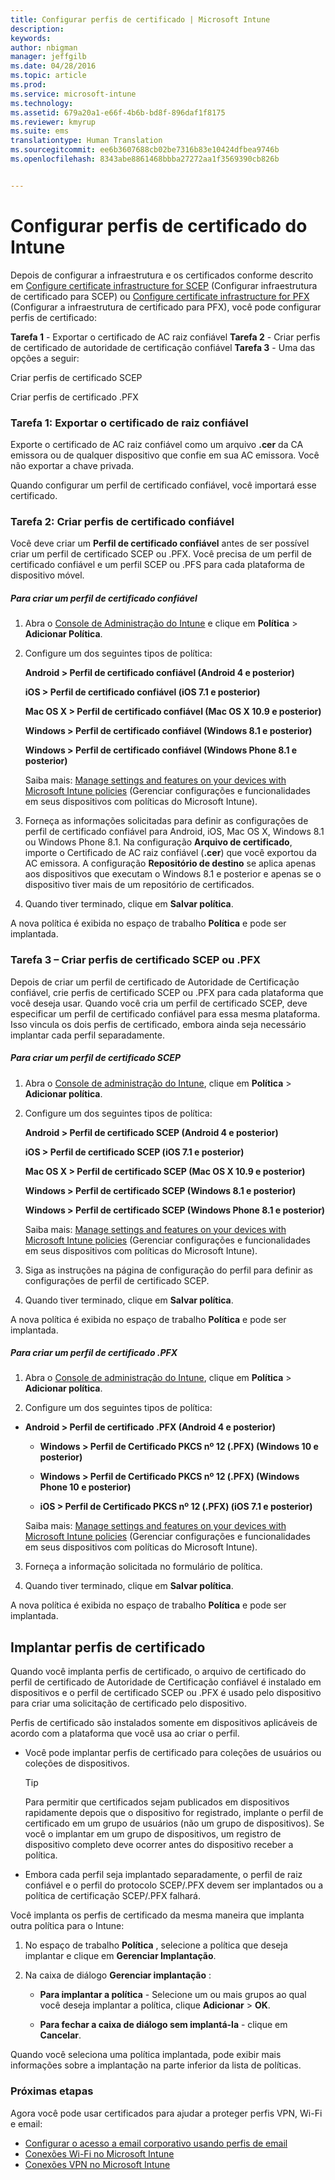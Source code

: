 ```yaml
---
title: Configurar perfis de certificado | Microsoft Intune
description: 
keywords: 
author: nbigman
manager: jeffgilb
ms.date: 04/28/2016
ms.topic: article
ms.prod: 
ms.service: microsoft-intune
ms.technology: 
ms.assetid: 679a20a1-e66f-4b6b-bd8f-896daf1f8175
ms.reviewer: kmyrup
ms.suite: ems
translationtype: Human Translation
ms.sourcegitcommit: ee6b3607688cb02be7316b83e10424dfbea9746b
ms.openlocfilehash: 8343abe8861468bbba27272aa1f3569390cb826b


---
```


# Configurar perfis de certificado do Intune
Depois de configurar a infraestrutura e os certificados conforme descrito em [Configure certificate infrastructure for SCEP](configure-certificate-infrastructure-for-scep.md) (Configurar infraestrutura de certificado para SCEP) ou [Configure certificate infrastructure for PFX](configure-certificate-infrastructure-for-pfx.md) (Configurar a infraestrutura de certificado para PFX), você pode configurar perfis de certificado:

**Tarefa 1** - Exportar o certificado de AC raiz confiável **Tarefa 2** - Criar perfis de certificado de autoridade de certificação confiável **Tarefa 3** - Uma das opções a seguir:

Criar perfis de certificado SCEP

Criar perfis de certificado .PFX

### Tarefa 1: Exportar o certificado de raiz confiável
Exporte o certificado de AC raiz confiável como um arquivo **.cer** da CA emissora ou de qualquer dispositivo que confie em sua AC emissora. Você não exportar a chave privada.

Quando configurar um perfil de certificado confiável, você importará esse certificado.

### Tarefa 2: Criar perfis de certificado confiável
Você deve criar um **Perfil de certificado confiável** antes de ser possível criar um perfil de certificado SCEP ou .PFX. Você precisa de um perfil de certificado confiável e um perfil SCEP ou .PFS para cada plataforma de dispositivo móvel.

##### Para criar um perfil de certificado confiável

1.  Abra o [Console de Administração do Intune](https://manage.microsoft.com) e clique em **Política** &gt; **Adicionar Política**.

2.  Configure um dos seguintes tipos de política:

    **Android &gt; Perfil de certificado confiável (Android 4 e posterior)**

    **iOS &gt; Perfil de certificado confiável (iOS 7.1 e posterior)**

    **Mac OS X &gt; Perfil de certificado confiável (Mac OS X 10.9 e posterior)**

    **Windows &gt; Perfil de certificado confiável (Windows 8.1 e posterior)**

    **Windows &gt; Perfil de certificado confiável (Windows Phone 8.1 e posterior)**

    Saiba mais: [Manage settings and features on your devices with Microsoft Intune policies](manage-settings-and-features-on-your-devices-with-microsoft-intune-policies.md) (Gerenciar configurações e funcionalidades em seus dispositivos com políticas do Microsoft Intune).

3.  Forneça as informações solicitadas para definir as configurações de perfil de certificado confiável para Android, iOS, Mac OS X, Windows 8.1 ou Windows Phone 8.1. Na configuração **Arquivo de certificado**, importe o Certificado de AC raiz confiável (**.cer**) que você exportou da AC emissora. A configuração **Repositório de destino** se aplica apenas aos dispositivos que executam o Windows 8.1 e posterior e apenas se o dispositivo tiver mais de um repositório de certificados.


4.  Quando tiver terminado, clique em **Salvar política**.

A nova política é exibida no espaço de trabalho **Política** e pode ser implantada.

### Tarefa 3 – Criar perfis de certificado SCEP ou .PFX
Depois de criar um perfil de certificado de Autoridade de Certificação confiável, crie perfis de certificado SCEP ou .PFX para cada plataforma que você deseja usar. Quando você cria um perfil de certificado SCEP, deve especificar um perfil de certificado confiável para essa mesma plataforma. Isso vincula os dois perfis de certificado, embora ainda seja necessário implantar cada perfil separadamente.

##### Para criar um perfil de certificado SCEP

1.  Abra o [Console de administração do Intune](https://manage.microsoft.com), clique em **Política** &gt; **Adicionar política**.

2.  Configure um dos seguintes tipos de política:

    **Android &gt; Perfil de certificado SCEP (Android 4 e posterior)**

    **iOS &gt; Perfil de certificado SCEP (iOS 7.1 e posterior)**

    **Mac OS X &gt; Perfil de certificado SCEP (Mac OS X 10.9 e posterior)**

    **Windows &gt; Perfil de certificado SCEP (Windows 8.1 e posterior)**

    **Windows &gt; Perfil de certificado SCEP (Windows Phone 8.1 e posterior)**

    Saiba mais: [Manage settings and features on your devices with Microsoft Intune policies](manage-settings-and-features-on-your-devices-with-microsoft-intune-policies.md) (Gerenciar configurações e funcionalidades em seus dispositivos com políticas do Microsoft Intune).

3.  Siga as instruções na página de configuração do perfil para definir as configurações de perfil de certificado SCEP.

4.  Quando tiver terminado, clique em **Salvar política**.

A nova política é exibida no espaço de trabalho **Política** e pode ser implantada.

##### Para criar um perfil de certificado .PFX

1.  Abra o [Console de administração do Intune](https://manage.microsoft.com), clique em **Política** &gt; **Adicionar política**.

2.  Configure um dos seguintes tipos de política:



-   **Android &gt; Perfil de certificado .PFX (Android 4 e posterior)**

    -   **Windows &gt; Perfil de Certificado PKCS nº 12 (.PFX) (Windows 10 e posterior)**

    -   **Windows &gt; Perfil de Certificado PKCS nº 12 (.PFX) (Windows Phone 10 e posterior)**

    -    **iOS > Perfil de Certificado PKCS nº 12 (.PFX) (iOS 7.1 e posterior)**    

    Saiba mais: [Manage settings and features on your devices with Microsoft Intune policies](manage-settings-and-features-on-your-devices-with-microsoft-intune-policies.md) (Gerenciar configurações e funcionalidades em seus dispositivos com políticas do Microsoft Intune).

3.  Forneça a informação solicitada no formulário de política.

4.  Quando tiver terminado, clique em **Salvar política**.

A nova política é exibida no espaço de trabalho **Política** e pode ser implantada.

## Implantar perfis de certificado
Quando você implanta perfis de certificado, o arquivo de certificado do perfil de certificado de Autoridade de Certificação confiável é instalado em dispositivos e o perfil de certificado SCEP ou .PFX é usado pelo dispositivo para criar uma solicitação de certificado pelo dispositivo.

Perfis de certificado são instalados somente em dispositivos aplicáveis de acordo com a plataforma que você usa ao criar o perfil.

-   Você pode implantar perfis de certificado para coleções de usuários ou coleções de dispositivos.

    > [!TIP]
    > Para permitir que certificados sejam publicados em dispositivos rapidamente depois que o dispositivo for registrado, implante o perfil de certificado em um grupo de usuários (não um grupo de dispositivos). Se você o implantar em um grupo de dispositivos, um registro de dispositivo completo deve ocorrer antes do dispositivo receber a política.

-   Embora cada perfil seja implantado separadamente, o perfil de raiz confiável e o perfil do protocolo SCEP/.PFX devem ser implantados ou a política de certificação SCEP/.PFX falhará.

Você implanta os perfis de certificado da mesma maneira que implanta outra política para o Intune:

1.  No espaço de trabalho **Política** , selecione a política que deseja implantar e clique em **Gerenciar Implantação**.

2.  Na caixa de diálogo **Gerenciar implantação** :

    -   **Para implantar a política** - Selecione um ou mais grupos ao qual você deseja implantar a política, clique **Adicionar** &gt; **OK**.

    -   **Para fechar a caixa de diálogo sem implantá-la** - clique em **Cancelar**.

Quando você seleciona uma política implantada, pode exibir mais informações sobre a implantação na parte inferior da lista de políticas.
###  Próximas etapas

Agora você pode usar certificados para ajudar a proteger perfis VPN, Wi-Fi e email:

-  [Configurar o acesso a email corporativo usando perfis de email](configure-access-to-corporate-email-using-email-profiles-with-Microsoft-Intune.md)
-  [Conexões Wi-Fi no Microsoft Intune](wi-fi-connections-in-microsoft-intune.md)
-  [Conexões VPN no Microsoft Intune](vpn-connections-in-microsoft-intune.md)



<!--HONumber=Jun16_HO4-->


